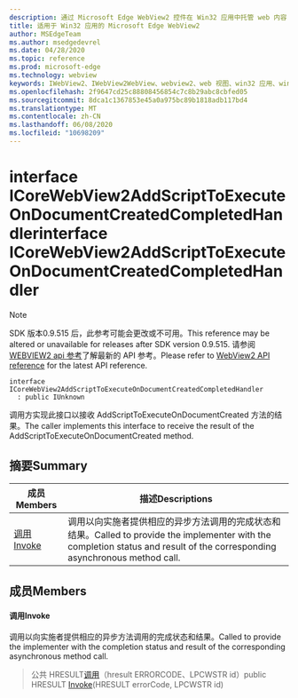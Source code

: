 ```yaml
---
description: 通过 Microsoft Edge WebView2 控件在 Win32 应用中托管 web 内容
title: 适用于 Win32 应用的 Microsoft Edge WebView2
author: MSEdgeTeam
ms.author: msedgedevrel
ms.date: 04/28/2020
ms.topic: reference
ms.prod: microsoft-edge
ms.technology: webview
keywords: IWebView2、IWebView2WebView、webview2、web 视图、win32 应用、win32、edge、ICoreWebView2、ICoreWebView2Controller、浏览器控件、边缘 html
ms.openlocfilehash: 2f9647cd25c88808456854c7c8b29abc8cbfed05
ms.sourcegitcommit: 8dca1c1367853e45a0a975bc89b1818adb117bd4
ms.translationtype: MT
ms.contentlocale: zh-CN
ms.lasthandoff: 06/08/2020
ms.locfileid: "10698209"
---
```

# <span data-ttu-id="27b6e-104">interface ICoreWebView2AddScriptToExecuteOnDocumentCreatedCompletedHandler</span><span class="sxs-lookup"><span data-stu-id="27b6e-104">interface ICoreWebView2AddScriptToExecuteOnDocumentCreatedCompletedHandler</span></span> 

> [!NOTE]
> <span data-ttu-id="27b6e-105">SDK 版本0.9.515 后，此参考可能会更改或不可用。</span><span class="sxs-lookup"><span data-stu-id="27b6e-105">This reference may be altered or unavailable for releases after SDK version 0.9.515.</span></span> <span data-ttu-id="27b6e-106">请参阅[WEBVIEW2 api 参考](../../../webview2-api-reference.md)了解最新的 API 参考。</span><span class="sxs-lookup"><span data-stu-id="27b6e-106">Please refer to [WebView2 API reference](../../../webview2-api-reference.md) for the latest API reference.</span></span>

```
interface ICoreWebView2AddScriptToExecuteOnDocumentCreatedCompletedHandler
  : public IUnknown
```

<span data-ttu-id="27b6e-107">调用方实现此接口以接收 AddScriptToExecuteOnDocumentCreated 方法的结果。</span><span class="sxs-lookup"><span data-stu-id="27b6e-107">The caller implements this interface to receive the result of the AddScriptToExecuteOnDocumentCreated method.</span></span>

## <span data-ttu-id="27b6e-108">摘要</span><span class="sxs-lookup"><span data-stu-id="27b6e-108">Summary</span></span>

 <span data-ttu-id="27b6e-109">成员</span><span class="sxs-lookup"><span data-stu-id="27b6e-109">Members</span></span>                        | <span data-ttu-id="27b6e-110">描述</span><span class="sxs-lookup"><span data-stu-id="27b6e-110">Descriptions</span></span>
--------------------------------|---------------------------------------------
[<span data-ttu-id="27b6e-111">调用</span><span class="sxs-lookup"><span data-stu-id="27b6e-111">Invoke</span></span>](#invoke) | <span data-ttu-id="27b6e-112">调用以向实施者提供相应的异步方法调用的完成状态和结果。</span><span class="sxs-lookup"><span data-stu-id="27b6e-112">Called to provide the implementer with the completion status and result of the corresponding asynchronous method call.</span></span>

## <span data-ttu-id="27b6e-113">成员</span><span class="sxs-lookup"><span data-stu-id="27b6e-113">Members</span></span>

#### <span data-ttu-id="27b6e-114">调用</span><span class="sxs-lookup"><span data-stu-id="27b6e-114">Invoke</span></span> 

<span data-ttu-id="27b6e-115">调用以向实施者提供相应的异步方法调用的完成状态和结果。</span><span class="sxs-lookup"><span data-stu-id="27b6e-115">Called to provide the implementer with the completion status and result of the corresponding asynchronous method call.</span></span>

> <span data-ttu-id="27b6e-116">公共 HRESULT[调用](#invoke)（hresult ERRORCODE、LPCWSTR id）</span><span class="sxs-lookup"><span data-stu-id="27b6e-116">public HRESULT [Invoke](#invoke)(HRESULT errorCode, LPCWSTR id)</span></span>

